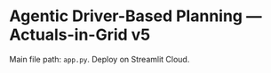 # Agentic Driver-Based Planning — Actuals-in-Grid v5

Main file path: `app.py`. Deploy on Streamlit Cloud.

